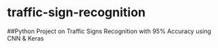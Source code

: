 # traffic-sign-recognition

##Python Project on Traffic Signs Recognition with 95% Accuracy using CNN & Keras
